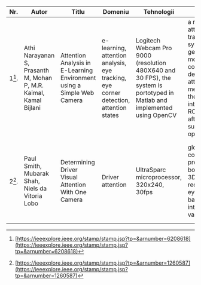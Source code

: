 | Nr. | Autor | Titlu | Domeniu | Tehnologii | Abordare | Rezultate | Limitări | Comentarii |
| ----------- | ----------- | ----------- | ----------- | ----------- | ----------- | ----------- | ----------- | ----------- |
| 1[^1].      | Athi Narayanan S, Prasanth M, Mohan P, M.R. Kaimal, Kamal Bijlani       | Attention Analysis in E-Learning Environment using a Simple Web Camera | e-learning, attention analysis, eye tracking, eye corner detection, attention states | Logitech Webcam Pro 9000 (resolution 480X640 and 30 FPS), the system is portotyped in Matlab and implemented using OpenCV | a real time attention tracking system, simple geometric model for eye corners detection, attention is measured as the average intensity in the ROI region after the subtraction operations | threshold value of 15 is optimal for attention state classification | passive attention tracking system does not have feedback to the user | the proposed system helps to evaluate the E-learning course content and notifies the student on inattention to the E-learning session |
| 2[^2].   | Paul Smith, Mubarak Shah, Niels da Vitoria Lobo | Determining Driver Visual Attention With One Camera | Driver attention | UltraSparc microprocessor, 320x240, 30fps | global motion, color predicates, bounding box, 3D gaze reconstruction, eye blinking based on pixel intensity values | 60-100% tracking în funcție de poziție | uneori, închiderea ochilor este interpretată ca o rotație | a system for human tracking and head/body orientation estimation using a single top-view camera |

[^1]: [https://ieeexplore.ieee.org/stamp/stamp.jsp?tp=&arnumber=6208618](https://ieeexplore.ieee.org/stamp/stamp.jsp?tp=&arnumber=6208618)
[^2]: [https://ieeexplore.ieee.org/stamp/stamp.jsp?tp=&arnumber=1260587](https://ieeexplore.ieee.org/stamp/stamp.jsp?tp=&arnumber=1260587)
